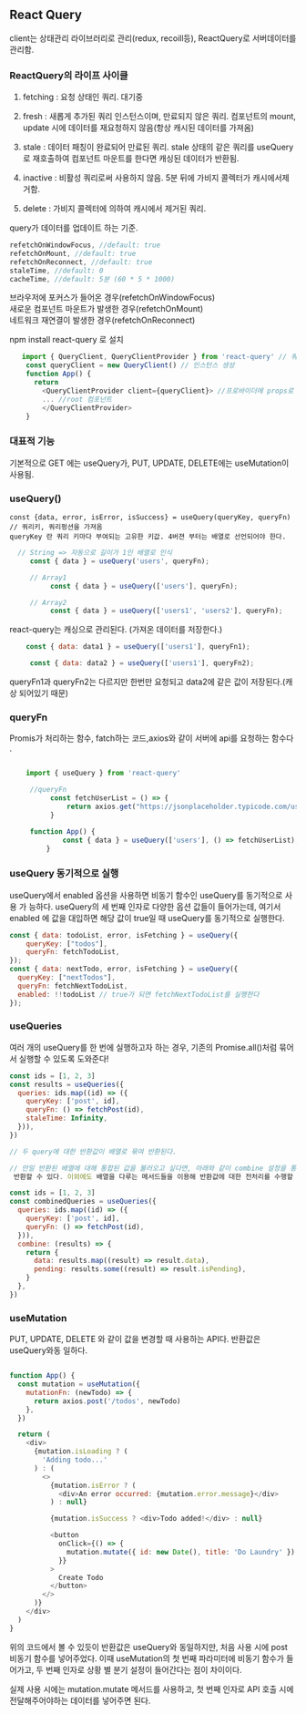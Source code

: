 <!-- @format -->

## React Query

client는 상태관리 라이브러리로 관리(redux, recoill등), ReactQuery로 서버데이터를
관리함.

### ReactQuery의 라이프 사이클

1. fetching : 요청 상태인 쿼리. 대기중

2. fresh : 새롭게 추가된 쿼리 인스턴스이며, 만료되지 않은 쿼리. 컴포넌트의
   mount, update 시에 데이터를 재요청하지 않음(항상 캐시된 데이터를 가져옴)

3. stale : 데이터 패칭이 완료되어 만료된 쿼리. stale 상태의 같은 쿼리를 useQuery
   로 재호출하여 컴포넌트 마운트를 한다면 캐싱된 데이터가 반환됨.

4. inactive : 비활성 쿼리로써 사용하지 않음. 5분 뒤에 가비지 콜렉터가 캐시에서제
   거함.

5. delete : 가비지 콜렉터에 의하여 캐시에서 제거된 쿼리.

query가 데이터를 업데이트 하는 기준.

```.js
refetchOnWindowFocus, //default: true
refetchOnMount, //default: true
refetchOnReconnect, //default: true
staleTime, //default: 0
cacheTime, //default: 5분 (60 * 5 * 1000)
```

브라우저에 포커스가 들어온 경우(refetchOnWindowFocus)  
새로운 컴포넌트 마운트가 발생한 경우(refetchOnMount)  
네트워크 재연결이 발생한 경우(refetchOnReconnect)

npm install react-query 로 설치

```.js
   import { QueryClient, QueryClientProvider } from 'react-query' // 쿼리에서 프로바이더 , 클라이언트 가져옴
    const queryClient = new QueryClient() // 인스턴스 생성
    function App() {
      return
        <QueryClientProvider client={queryClient}> //프로바이더에 props로 인스턴스를 보냄
        ... //root 컴포넌트
        </QueryClientProvider>
    }
```

### 대표적 기능

기본적으로 GET 에는 useQuery가, PUT, UPDATE, DELETE에는 useMutation이 사용됨.

### useQuery()

    const {data, error, isError, isSuccess} = useQuery(queryKey, queryFn)  // 쿼리키, 쿼리펑션을 가져옴
    queryKey 란 쿼리 키마다 부여되는 고유한 키값. 4버젼 부터는 배열로 선언되어야 한다.

```.js
  // String => 자동으로 길이가 1인 배열로 인식
     const { data } = useQuery('users', queryFn);

     // Array1
          const { data } = useQuery(['users'], queryFn);

     // Array2
          const { data } = useQuery(['users1', 'users2'], queryFn);
```

react-query는 캐싱으로 관리된다. (가져온 데이터를 저장한다.)

```.js
    const { data: data1 } = useQuery(['users1'], queryFn1);

     const { data: data2 } = useQuery(['users1'], queryFn2);
```

queryFn1과 queryFn2는 다르지만 한번만 요청되고 data2에 같은 값이 저장된다.(캐상
되어있기 때문)

### queryFn

Promis가 처리하는 함수, fatch하는 코드,axios와 같이 서버에 api를 요청하는 함수다
.

```.js

    import { useQuery } from 'react-query'

     //queryFn
          const fetchUserList = () => {
              return axios.get("https://jsonplaceholder.typicode.com/users");
          }

     function App() {
             const { data } = useQuery(['users'], () => fetchUserList);
         }


```

### useQuery 동기적으로 실행

useQuery에서 enabled 옵션을 사용하면 비동기 함수인 useQuery를 동기적으로 사용 가
능하다. useQuery의 세 번째 인자로 다양한 옵션 값들이 들어가는데, 여기서 enabled
에 값을 대입하면 해당 값이 true일 때 useQuery를 동기적으로 실행한다.

```.js
const { data: todoList, error, isFetching } = useQuery({
	queryKey: ["todos"],
  	queryFn: fetchTodoList,
});
const { data: nextTodo, error, isFetching } = useQuery({
  queryKey: ["nextTodos"],
  queryFn: fetchNextTodoList,
  enabled: !!todoList // true가 되면 fetchNextTodoList를 실행한다
});
```

### useQueries

여러 개의 useQuery를 한 번에 실행하고자 하는 경우, 기존의 Promise.all()처럼 묶어
서 실행할 수 있도록 도와준다!

```.js
const ids = [1, 2, 3]
const results = useQueries({
  queries: ids.map((id) => ({
    queryKey: ['post', id],
    queryFn: () => fetchPost(id),
    staleTime: Infinity,
  })),
})

// 두 query에 대한 반환값이 배열로 묶여 반환된다.

// 만일 반환된 배열에 대해 통합된 값을 불러오고 싶다면, 아래와 같이 combine 설정을 통해 데이터를 한 번에
 반환할 수 있다. 이외에도 배열을 다루는 메서드들을 이용해 반환값에 대한 전처리를 수행할 수 있다.

const ids = [1, 2, 3]
const combinedQueries = useQueries({
  queries: ids.map((id) => ({
    queryKey: ['post', id],
    queryFn: () => fetchPost(id),
  })),
  combine: (results) => {
    return {
      data: results.map((result) => result.data),
      pending: results.some((result) => result.isPending),
    }
  },
})
```

### useMutation

PUT, UPDATE, DELETE 와 같이 값을 변경할 때 사용하는 API다. 반환값은 useQuery와동
일하다.

```.js

function App() {
  const mutation = useMutation({
    mutationFn: (newTodo) => {
      return axios.post('/todos', newTodo)
    },
  })

  return (
    <div>
      {mutation.isLoading ? (
        'Adding todo...'
      ) : (
        <>
          {mutation.isError ? (
            <div>An error occurred: {mutation.error.message}</div>
          ) : null}

          {mutation.isSuccess ? <div>Todo added!</div> : null}

          <button
            onClick={() => {
              mutation.mutate({ id: new Date(), title: 'Do Laundry' })
            }}
          >
            Create Todo
          </button>
        </>
      )}
    </div>
  )
}
```

위의 코드에서 볼 수 있듯이 반환값은 useQuery와 동일하지만, 처음 사용 시에 post
비동기 함수를 넣어주었다. 이때 useMutation의 첫 번째 파라미터에 비동기 함수가 들
어가고, 두 번째 인자로 상황 별 분기 설정이 들어간다는 점이 차이이다.

실제 사용 시에는 mutation.mutate 메서드를 사용하고, 첫 번째 인자로 API 호출 시에
전달해주어야하는 데이터를 넣어주면 된다.
